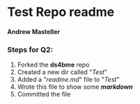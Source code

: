 # Test Repo readme
#### Andrew Masteller

### Steps for Q2:
1. Forked the **ds4bme** repo
2. Created a new dir called "*Test*"
3. Added a "*readme.md*" file to "*Test*"
4. Wrote this file to show some _**markdown**_
5. Committed the file
